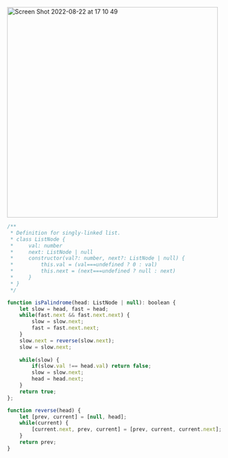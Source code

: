 <img width="492" alt="Screen Shot 2022-08-22 at 17 10 49" src="https://user-images.githubusercontent.com/37787994/186041028-e0325adf-1c44-4c68-8cba-1145dc08bcf4.png">


```js
/**
 * Definition for singly-linked list.
 * class ListNode {
 *     val: number
 *     next: ListNode | null
 *     constructor(val?: number, next?: ListNode | null) {
 *         this.val = (val===undefined ? 0 : val)
 *         this.next = (next===undefined ? null : next)
 *     }
 * }
 */

function isPalindrome(head: ListNode | null): boolean {
    let slow = head, fast = head;
    while(fast.next && fast.next.next) {
        slow = slow.next;
        fast = fast.next.next;
    }
    slow.next = reverse(slow.next);
    slow = slow.next;
    
    while(slow) {
        if(slow.val !== head.val) return false;
        slow = slow.next;
        head = head.next;
    }
    return true;
};

function reverse(head) {
    let [prev, current] = [null, head];
    while(current) {
        [current.next, prev, current] = [prev, current, current.next];
    }
    return prev;
}
```
